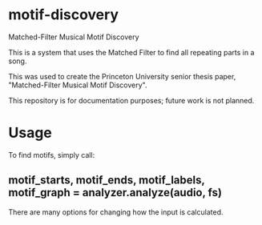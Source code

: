 # motif-discovery
Matched-Filter Musical Motif Discovery

This is a system that uses the Matched Filter to find all repeating parts in a song.

This was used to create the Princeton University senior thesis paper, "Matched-Filter Musical Motif Discovery".

This repository is for documentation purposes; future work is not planned. 

# Usage

To find motifs, simply call:

## motif_starts, motif_ends, motif_labels, motif_graph = analyzer.analyze(audio, fs)

There are many options for changing how the input is calculated. 

